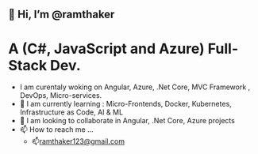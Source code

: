 ## 👋 Hi, I’m @ramthaker 

# A (C#, JavaScript and Azure) Full-Stack Dev.

-  I am curentaly woking on Angular, Azure, .Net Core, MVC Framework , DevOps, Micro-services.
- 🌱 I am currently learning : Micro-Frontends, Docker, Kubernetes, Infrastructure as Code, AI & ML
- 👯 I am looking to collaborate in Angular, .Net Core, Azure projects
- 📫 How to reach me ...
  - 📫ramthaker123@gmail.com



<!---
ramthaker/ramthaker is a ✨ special ✨ repository because its `README.md` (this file) appears on your GitHub profile.
You can click the Preview link to take a look at your changes.
--->
